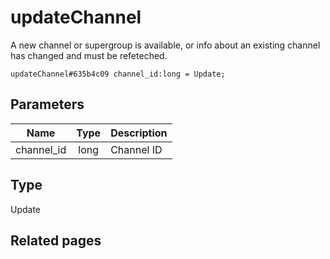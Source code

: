 # updateChannel
A new channel or supergroup is available, or info about an existing channel has changed and must be refeteched.

```
updateChannel#635b4c09 channel_id:long = Update;
```

## Parameters
| Name | Type | Description |
| ---- | :----: | ----------- |
| channel_id | long | Channel ID |


## Type
Update

## Related pages
